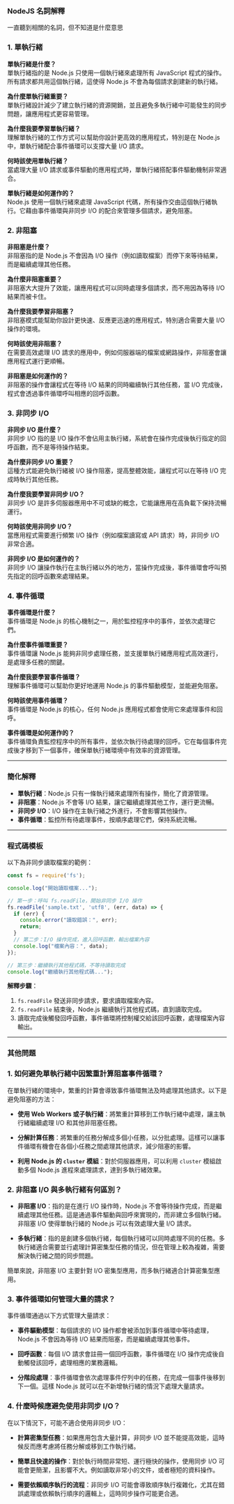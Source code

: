 ### NodeJS 名詞解釋

一直聽到相關的名詞，但不知道是什麼意思

### 1. 單執行緒

**單執行緒是什麼？**  
單執行緒指的是 Node.js 只使用一個執行緒來處理所有 JavaScript 程式的操作。
所有請求都共用這個執行緒，這使得 Node.js 不會為每個請求創建新的執行緒。

**為什麼單執行緒重要？**  
單執行緒設計減少了建立執行緒的資源開銷，並且避免多執行緒中可能發生的同步問題，讓應用程式更容易管理。

**為什麼我要學習單執行緒？**  
理解單執行緒的工作方式可以幫助你設計更高效的應用程式，特別是在 Node.js 中，單執行緒配合事件循環可以支撐大量 I/O 請求。

**何時該使用單執行緒？**  
當處理大量 I/O 請求或事件驅動的應用程式時，單執行緒搭配事件驅動機制非常適合。

**單執行緒是如何運作的？**  
Node.js 使用一個執行緒來處理 JavaScript 代碼，所有操作交由這個執行緒執行。它藉由事件循環與非同步 I/O 的配合來管理多個請求，避免阻塞。

### 2. 非阻塞

**非阻塞是什麼？**  
非阻塞指的是 Node.js 不會因為 I/O 操作（例如讀取檔案）而停下來等待結果，而是繼續處理其他任務。

**為什麼非阻塞重要？**  
非阻塞大大提升了效能，讓應用程式可以同時處理多個請求，而不用因為等待 I/O 結果而被卡住。

**為什麼我要學習非阻塞？**  
非阻塞模式能幫助你設計更快速、反應更迅速的應用程式，特別適合需要大量 I/O 操作的環境。

**何時該使用非阻塞？**  
在需要高效處理 I/O 請求的應用中，例如伺服器端的檔案或網路操作，非阻塞會讓應用程式運行更順暢。

**非阻塞是如何運作的？**  
非阻塞的操作會讓程式在等待 I/O 結果的同時繼續執行其他任務，當 I/O 完成後，程式會透過事件循環呼叫相應的回呼函數。

### 3. 非同步 I/O

**非同步 I/O 是什麼？**  
非同步 I/O 指的是 I/O 操作不會佔用主執行緒，系統會在操作完成後執行指定的回呼函數，而不是等待操作結束。

**為什麼非同步 I/O 重要？**  
這種方式能避免執行緒被 I/O 操作阻塞，提高整體效能，讓程式可以在等待 I/O 完成時執行其他任務。

**為什麼我要學習非同步 I/O？**  
非同步 I/O 是許多伺服器應用中不可或缺的概念，它能讓應用在高負載下保持流暢運行。

**何時該使用非同步 I/O？**  
當應用程式需要進行頻繁 I/O 操作（例如檔案讀寫或 API 請求）時，非同步 I/O 非常合適。

**非同步 I/O 是如何運作的？**  
非同步 I/O 讓操作執行在主執行緒以外的地方，當操作完成後，事件循環會呼叫預先指定的回呼函數來處理結果。

### 4. 事件循環

**事件循環是什麼？**  
事件循環是 Node.js 的核心機制之一，用於監控程序中的事件，並依次處理它們。

**為什麼事件循環重要？**  
事件循環讓 Node.js 能夠非同步處理任務，並支援單執行緒應用程式高效運行，是處理多任務的關鍵。

**為什麼我要學習事件循環？**  
理解事件循環可以幫助你更好地運用 Node.js 的事件驅動模型，並能避免阻塞。

**何時該使用事件循環？**  
事件循環是 Node.js 的核心，任何 Node.js 應用程式都會使用它來處理事件和回呼。

**事件循環是如何運作的？**  
事件循環負責監控程序中的所有事件，並依次執行待處理的回呼。它在每個事件完成後才移到下一個事件，確保單執行緒環境中有效率的資源管理。

---

### 簡化解釋

- **單執行緒**：Node.js 只有一條執行緒來處理所有操作，簡化了資源管理。
- **非阻塞**：Node.js 不會等 I/O 結果，讓它繼續處理其他工作，運行更流暢。
- **非同步 I/O**：I/O 操作在主執行緒之外進行，不會影響其他操作。
- **事件循環**：監控所有待處理事件，按順序處理它們，保持系統流暢。

---

### 程式碼模板

以下為非同步讀取檔案的範例：

```javascript
const fs = require('fs');

console.log("開始讀取檔案...");

// 第一步：呼叫 fs.readFile，開始非同步 I/O 操作
fs.readFile('sample.txt', 'utf8', (err, data) => {
  if (err) {
    console.error("讀取錯誤：", err);
    return;
  }
  // 第二步：I/O 操作完成，進入回呼函數，輸出檔案內容
  console.log("檔案內容：", data);
});

// 第三步：繼續執行其他程式碼，不等待讀取完成
console.log("繼續執行其他程式碼...");
```

**解釋步驟**：

1. `fs.readFile` 發送非同步請求，要求讀取檔案內容。
2. `fs.readFile` 結束後，Node.js 繼續執行其他程式碼，直到讀取完成。
3. 讀取完成後觸發回呼函數，事件循環將控制權交給該回呼函數，處理檔案內容輸出。

---

### 其他問題

### 1. 如何避免單執行緒中因繁重計算阻塞事件循環？

在單執行緒的環境中，繁重的計算會導致事件循環無法及時處理其他請求。以下是避免阻塞的方法：

- **使用 Web Workers 或子執行緒**：將繁重計算移到工作執行緒中處理，讓主執行緒繼續處理 I/O 和其他非阻塞任務。
  
- **分解計算任務**：將繁重的任務分解成多個小任務，以分批處理。這樣可以讓事件循環有機會在各個小任務之間處理其他請求，減少阻塞的影響。

- **利用 Node.js 的 `cluster` 模組**：對於伺服器應用，可以利用 `cluster` 模組啟動多個 Node.js 進程來處理請求，達到多執行緒效果。

### 2. 非阻塞 I/O 與多執行緒有何區別？

- **非阻塞 I/O**：指的是在進行 I/O 操作時，Node.js 不會等待操作完成，而是繼續處理其他任務。這是通過事件驅動與回呼來實現的，而非建立多個執行緒。非阻塞 I/O 使得單執行緒的 Node.js 可以有效處理大量 I/O 請求。

- **多執行緒**：指的是創建多個執行緒，每個執行緒可以同時處理不同的任務。多執行緒適合需要並行處理計算密集型任務的情況，但在管理上較為複雜，需要解決執行緒之間的同步問題。

簡單來說，非阻塞 I/O 主要針對 I/O 密集型應用，而多執行緒適合計算密集型應用。

### 3. 事件循環如何管理大量的請求？

事件循環通過以下方式管理大量請求：

- **事件驅動模型**：每個請求的 I/O 操作都會被添加到事件循環中等待處理，Node.js 不會因為等待 I/O 結果而阻塞，而是繼續處理其他事件。

- **回呼函數**：每個 I/O 請求會註冊一個回呼函數，事件循環在 I/O 操作完成後自動觸發該回呼，處理相應的業務邏輯。

- **分階段處理**：事件循環會依次處理事件佇列中的任務，在完成一個事件後移到下一個。這樣 Node.js 就可以在不新增執行緒的情況下處理大量請求。

### 4. 什麼時候應避免使用非同步 I/O？

在以下情況下，可能不適合使用非同步 I/O：

- **計算密集型任務**：如果應用包含大量計算，非同步 I/O 並不能提高效能，這時候反而應考慮將任務分解或移到工作執行緒。

- **簡單且快速的操作**：對於執行時間非常短、運行極快的操作，使用同步 I/O 可能會更簡潔，且影響不大。例如讀取非常小的文件，或者極短的資料操作。

- **需要依賴順序執行的流程**：非同步 I/O 可能會導致順序執行複雜化，尤其在錯誤處理或依賴執行順序的邏輯上，這時同步操作可能更合適。

